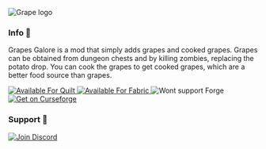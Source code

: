 ![Grape logo](https://cdn.modrinth.com/data/u6um9n2x/images/973974ef595d868ba56daebef9e1eaea007df62c.png)
### Info 📜
Grapes Galore is a mod that simply adds grapes and cooked grapes. Grapes can be obtained from dungeon chests and by killing zombies, replacing the potato drop. You can cook the grapes to get cooked grapes, which are a better food source than grapes.

<a href="https://quiltmc.org/en/"> <img src="https://badges.penpow.dev/badges/supported/quilt/cozy.svg" alt="Available For Quilt" /> </a>
<a href="https://fabricmc.net/"> <img src="https://badges.penpow.dev/badges/supported/fabric/cozy.svg" alt="Available For Fabric" /> </a>
<img alt="Wont support Forge" src="https://badges.penpow.dev/badges/unsupported/forge/cozy.svg">
<a href="https://legacy.curseforge.com/minecraft/mc-mods/grape"> <img src="https://badges.penpow.dev/badges/available/curseforge/cozy.svg" alt="Get on Curseforge" /> </a>

### Support 🔧
<a href="https://discord.gg/bygEKhsFtF"> <img src="https://badges.penpow.dev/badges/social/discord-plural/cozy.svg" alt="Join Discord" /> </a>

